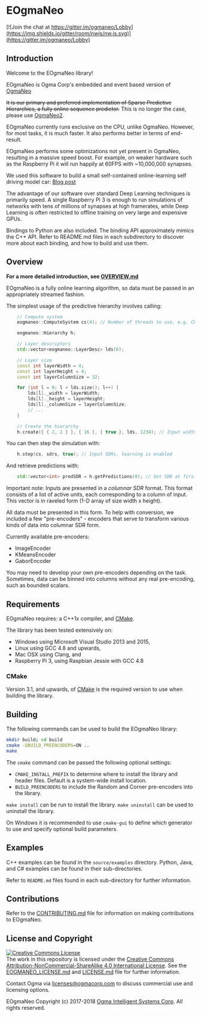 <!---
  EOgmaNeo
  Copyright(c) 2017-2018 Ogma Intelligent Systems Corp. All rights reserved.

  This copy of EOgmaNeo is licensed to you under the terms described
  in the EOGMANEO_LICENSE.md file included in this distribution.
--->

# EOgmaNeo

[![Join the chat at https://gitter.im/ogmaneo/Lobby](https://img.shields.io/gitter/room/nwjs/nw.js.svg)](https://gitter.im/ogmaneo/Lobby)
## Introduction

Welcome to the EOgmaNeo library!

EOgmaNeo is Ogma Corp's embedded and event based version of [OgmaNeo](https://github.com/ogmacorp/OgmaNeo)

~~It is our primary and preferred implementation of Sparse Predictive Hierarchies, a fully online sequence predictor.~~ This is no longer the case, please use [OgmaNeo2](https://github.com/ogmacorp/OgmaNeo2).

EOgmaNeo currently runs exclusive on the CPU, unlike OgmaNeo. However, for most tasks, it is much faster. It also performs better in terms of end-result.

EOgmaNeo performs some optimizations not yet present in OgmaNeo, resulting in a massive speed boost. For example, on weaker hardware such as the Raspberry Pi it will run happily at 60FPS with ~10,000,000 synapses.

We used this software to build a small self-contained online-learning self driving model car: [Blog post](https://ogma.ai/2017/06/self-driving-car-learns-online-and-on-board-on-raspberry-pi-3/)

The advantage of our software over standard Deep Learning techniques is primarily speed. A single Raspberry Pi 3 is enough to run simulations of networks with tens of millions of synapses at high framerates, while Deep Learning is often restricted to offline training on very large and expensive GPUs.

Bindings to Python are also included. The binding API approximately mimics the C++ API. Refer to README.md files in each subdirectory to discover more about each binding, and how to build and use them.

## Overview

**For a more detailed introduction, see [OVERVIEW.md](./OVERVIEW.md)**

EOgmaNeo is a fully online learning algorithm, so data must be passed in an appropriately streamed fashion.

The simplest usage of the predictive hierarchy involves calling:

```cpp
    // Compute system
    eogmaneo::ComputeSystem cs(4); // Number of threads to use, e.g. CPU Core count

    eogmaneo::Hierarchy h;

    // Layer descriptors
    std::vector<eogmaneo::LayerDesc> lds(6);

    // Layer size
    const int layerWidth = 4;
    const int layerHeight = 4;
    const int layerColumnSize = 32;

    for (int l = 0; l < lds.size(); l++) {
        lds[l]._width = layerWidth;
        lds[l]._height = layerHeight;
        lds[l]._columnSize = layerColumnSize;
        // ...
    }

    // Create the hierarchy
    h.create({ { 2, 2 } }, { 16 }, { true }, lds, 1234); // Input width x height, input column size, whether to predict, layer descriptors, and seed
```

You can then step the simulation with:

```cpp
    h.step(cs, sdrs, true); // Input SDRs, learning is enabled
```

And retrieve predictions with:

```cpp
    std::vector<int> predSDR = h.getPredictions(0); // Get SDR at first (0) visible layer index.
```

Important note: Inputs are presented in a _columnar SDR_ format. This format consists of a list of active units, each corresponding to a column of input.
This vector is in raveled form (1-D array of size width x height).

All data must be presented in this form. To help with conversion, we included a few "pre-encoders" - encoders that serve to transform various kinds of data into columnar SDR form.

Currently available pre-encoders:

- ImageEncoder
- KMeansEncoder
- GaborEncoder

You may need to develop your own pre-encoders depending on the task. Sometimes, data can be binned into columns without any real pre-encoding, such as bounded scalars.

## Requirements

EOgmaNeo requires: a C++1x compiler, and [CMake](https://cmake.org/).

The library has been tested extensively on:

- Windows using Microsoft Visual Studio 2013 and 2015,
- Linux using GCC 4.8 and upwards,
- Mac OSX using Clang, and
- Raspberry Pi 3, using Raspbian Jessie with GCC 4.8

### CMake

Version 3.1, and upwards, of [CMake](https://cmake.org/) is the required version to use when building the library.

## Building

The following commands can be used to build the EOgmaNeo library:

```bash
mkdir build; cd build
cmake -DBUILD_PREENCODERS=ON ..
make
```

The `cmake` command can be passed the following optional settings:

- `CMAKE_INSTALL_PREFIX` to determine where to install the library and header files. Default is a system-wide install location.
- `BUILD_PREENCODERS` to include the Random and Corner pre-encoders into the library.

`make install` can be run to install the library. `make uninstall` can be used to uninstall the library.

On Windows it is recommended to use `cmake-gui` to define which generator to use and specify optional build parameters.

## Examples

C++ examples can be found in the `source/examples` directory. Python, Java, and C# examples can be found in their sub-directories.

Refer to `README.md` files found in each sub-directory for further information.

## Contributions

Refer to the [CONTRIBUTING.md](https://github.com/ogmacorp/EOgmaNeo/blob/master/CONTRIBUTING.md) file for information on making contributions to EOgmaNeo.

## License and Copyright

<a rel="license" href="http://creativecommons.org/licenses/by-nc-sa/4.0/"><img alt="Creative Commons License" style="border-width:0" src="https://i.creativecommons.org/l/by-nc-sa/4.0/88x31.png" /></a><br />The work in this repository is licensed under the <a rel="license" href="http://creativecommons.org/licenses/by-nc-sa/4.0/">Creative Commons Attribution-NonCommercial-ShareAlike 4.0 International License</a>. See the  [EOGMANEO_LICENSE.md](https://github.com/ogmacorp/EOgmaNeo/blob/master/EOGMANEO_LICENSE.md) and [LICENSE.md](https://github.com/ogmacorp/EOgmaNeo/blob/master/LICENSE.md) file for further information.

Contact Ogma via licenses@ogmacorp.com to discuss commercial use and licensing options.

EOgmaNeo Copyright (c) 2017-2018 [Ogma Intelligent Systems Corp](https://ogmacorp.com). All rights reserved.
